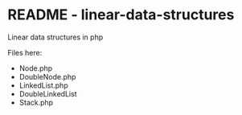 <h1>README - linear-data-structures</h1>

Linear data structures in php

Files here:
	<ul>
		<li>Node.php</li>
		<li>DoubleNode.php</li>
		<li>LinkedList.php</li>
		<li>DoubleLinkedList</li>
		<li>Stack.php</li>
	</ul>
	
	
	
